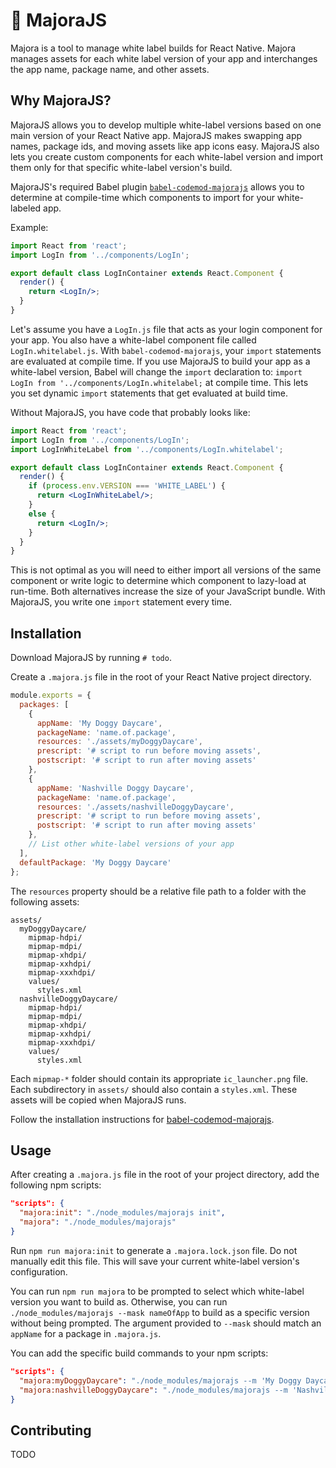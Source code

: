 # 🌝  MajoraJS

Majora is a tool to manage white label builds for React Native. Majora manages assets for each white label version of your app and interchanges the app name, package name, and other assets.

## Why MajoraJS?

MajoraJS allows you to develop multiple white-label versions based on one main version of your React Native app. MajoraJS makes swapping app names, package ids, and moving assets like app icons easy. MajoraJS also lets you create custom components for each white-label version and import them only for that specific white-label version's build.

MajoraJS's required Babel plugin [`babel-codemod-majorajs`](https://github.com/SperaHealth/babel-codemod-majorajs) allows you to determine at compile-time which components to import for your white-labeled app.

Example:

```jsx
import React from 'react';
import LogIn from '../components/LogIn';

export default class LogInContainer extends React.Component {
  render() {
    return <LogIn/>;
  }
}
```

Let's assume you have a `LogIn.js` file that acts as your login component for your app. You also have a white-label component file called `LogIn.whitelabel.js`. With `babel-codemod-majorajs`, your `import` statements are evaluated at compile time. If you use MajoraJS to build your app as a white-label version, Babel will change the `import` declaration to: `import LogIn from '../components/LogIn.whitelabel;` at compile time. This lets you set dynamic `import` statements that get evaluated at build time.

Without MajoraJS, you have code that probably looks like:

```jsx
import React from 'react';
import LogIn from '../components/LogIn';
import LogInWhiteLabel from '../components/LogIn.whitelabel';

export default class LogInContainer extends React.Component {
  render() {
    if (process.env.VERSION === 'WHITE_LABEL') {
      return <LogInWhiteLabel/>;
    }
    else {
      return <LogIn/>;
    }
  }
}
```

This is not optimal as you will need to either import all versions of the same component or write logic to determine which component to lazy-load at run-time. Both alternatives increase the size of your JavaScript bundle. With MajoraJS, you write one `import` statement every time.

## Installation

Download MajoraJS by running `# todo`.

Create a `.majora.js` file in the root of your React Native project directory.

```js
module.exports = {
  packages: [
    {
      appName: 'My Doggy Daycare',
      packageName: 'name.of.package',
      resources: './assets/myDoggyDaycare',
      prescript: '# script to run before moving assets',
      postscript: '# script to run after moving assets'
    },
    {
      appName: 'Nashville Doggy Daycare',
      packageName: 'name.of.package',
      resources: './assets/nashvilleDoggyDaycare',
      prescript: '# script to run before moving assets',
      postscript: '# script to run after moving assets'
    },
    // List other white-label versions of your app
  ],
  defaultPackage: 'My Doggy Daycare'
};
```

The `resources` property should be a relative file path to a folder with the following assets:

```
assets/
  myDoggyDaycare/
    mipmap-hdpi/
    mipmap-mdpi/
    mipmap-xhdpi/
    mipmap-xxhdpi/
    mipmap-xxxhdpi/
    values/
      styles.xml
  nashvilleDoggyDaycare/
    mipmap-hdpi/
    mipmap-mdpi/
    mipmap-xhdpi/
    mipmap-xxhdpi/
    mipmap-xxxhdpi/
    values/
      styles.xml
```

Each `mipmap-*` folder should contain its appropriate `ic_launcher.png` file. Each subdirectory in `assets/` should also contain a `styles.xml`. These assets will be copied when MajoraJS runs.

Follow the installation instructions for [babel-codemod-majorajs](https://github.com/SperaHealth/babel-codemod-majorajs).

## Usage

After creating a `.majora.js` file in the root of your project directory, add the following npm scripts:

```json
"scripts": {
  "majora:init": "./node_modules/majorajs init",
  "majora": "./node_modules/majorajs"
}
```

Run `npm run majora:init` to generate a `.majora.lock.json` file. Do not manually edit this file. This will save your current white-label version's configuration.

You can run `npm run majora` to be prompted to select which white-label version you want to build as. Otherwise, you can run `./node_modules/majorajs --mask nameOfApp` to build as a specific version without being prompted. The argument provided to `--mask` should match an `appName` for a package in `.majora.js`.

You can add the specific build commands to your npm scripts:

```json
"scripts": {
  "majora:myDoggyDaycare": "./node_modules/majorajs --m 'My Doggy Daycare'",
  "majora:nashvilleDoggyDaycare": "./node_modules/majorajs --m 'Nashville Doggy Daycare'"
}
```

## Contributing

TODO